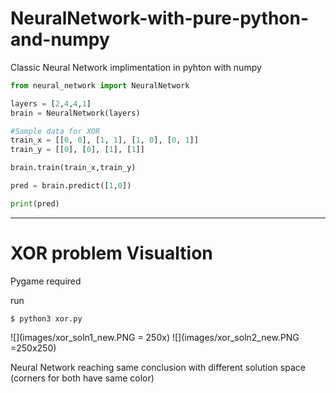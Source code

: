 # NeuralNetwork-with-pure-python-and-numpy

Classic Neural Network implimentation in pyhton with numpy

```python
from neural_network import NeuralNetwork

layers = [2,4,4,1]
brain = NeuralNetwork(layers)

#Sample data for XOR
train_x = [[0, 0], [1, 1], [1, 0], [0, 1]]
train_y = [[0], [0], [1], [1]]

brain.train(train_x,train_y)

pred = brain.predict([1,0])

print(pred)
```

---

# XOR problem Visualtion

Pygame required

run

```
$ python3 xor.py
```


![](images/xor_soln1_new.PNG = 250x)
![](images/xor_soln2_new.PNG =250x250)

Neural Network reaching same conclusion with different solution space  
(corners for both have same color)
